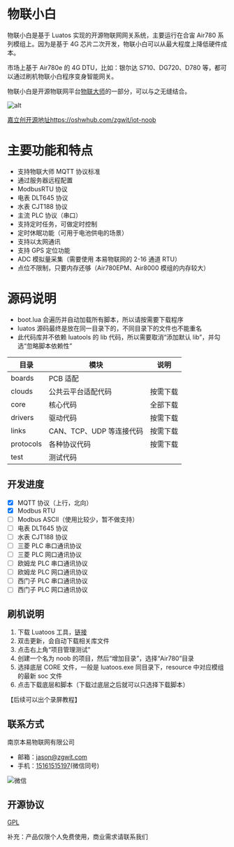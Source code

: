 # 物联小白

物联小白是基于 Luatos 实现的开源物联网网关系统，主要运行在合宙 Air780 系列模组上。因为是基于 4G 芯片二次开发，物联小白可以从最大程度上降低硬件成本。

市场上基于 Air780e 的 4G DTU，比如：银尔达 S710、DG720、D780 等，都可以通过刷机物联小白程序变身智能网关。

物联小白是开源物联网平台[物联大师](https://github.com/god-jason/iot-master)的一部分，可以与之无缝结合。

![alt](https://image.lceda.cn/pullimage/BBpgLdzxAeu0cEkItb8gZoAhCBcdp3c8SK4OoKvZ.png)

[嘉立创开源地址https://oshwhub.com/zgwit/iot-noob](https://oshwhub.com/zgwit/iot-noob)


# 主要功能和特点

-   支持物联大师 MQTT 协议标准
-   通过服务器远程配置
-   ModbusRTU 协议
-   电表 DLT645 协议
-   水表 CJT188 协议
-   主流 PLC 协议（串口）
-   支持定时任务，可做定时控制
-   定时休眠功能（可用于电池供电的场景）
-   支持以太网通讯
-   支持 GPS 定位功能
-   ADC 模拟量采集（需要使用 本易物联网的 2-16 通道 RTU）
-   点位不限制，只要内存还够（Air780EPM、Air8000 模组的内存较大）

# 源码说明

-   boot.lua 会遍历并自动加载所有脚本，所以请按需要下载程序
-   luatos 源码最终是放在同一目录下的，不同目录下的文件也不能重名
-   此代码库并不依赖 luatools 的 lib 代码，所以需要取消“添加默认 lib”，并勾选“忽略脚本依赖性”

| 目录      | 模块                     | 说明     |
| --------- | ------------------------ | -------- |
| boards    | PCB 适配                 |          |
| clouds    | 公共云平台适配代码       | 按需下载 |
| core      | 核心代码                 | 全部下载 |
| drivers   | 驱动代码                 | 按需下载 |
| links     | CAN、TCP、UDP 等连接代码 | 按需下载 |
| protocols | 各种协议代码             | 按需下载 |
| test      | 测试代码                 |          |

## 开发进度

-   [x] MQTT 协议（上行，北向）
-   [x] Modbus RTU
-   [ ] Modbus ASCII（使用比较少，暂不做支持）
-   [ ] 电表 DLT645 协议
-   [ ] 水表 CJT188 协议
-   [ ] 三菱 PLC 串口通讯协议
-   [ ] 三菱 PLC 网口通讯协议
-   [ ] 欧姆龙 PLC 串口通讯协议
-   [ ] 欧姆龙 PLC 网口通讯协议
-   [ ] 西门子 PLC 串口通讯协议
-   [ ] 西门子 PLC 网口通讯协议

## 刷机说明

1. 下载 Luatoos 工具，[链接](https://wiki.luatos.com/pages/tools.html)
2. 双击更新，会自动下载相关库文件
3. 点击右上角“项目管理测试”
4. 创建一个名为 noob 的项目，然后“增加目录”，选择“Air780”目录
5. 选择底层 CORE 文件，一般是 luatoos.exe 同目录下，resource 中对应模组的最新 soc 文件
6. 点击下载底层和脚本（下载过底层之后就可以只选择下载脚本）

【后续可以出个录屏教程】

## 联系方式

南京本易物联网有限公司

-   邮箱：[jason@zgwit.com](mailto:jason@zgwit.com)
-   手机：[15161515197](tel:15161515197)(微信同号)

![微信](https://iot-master.com/jason.jpg)

## 开源协议

[GPL](https://github.com/zgwit/iot-noob/blob/main/LICENSE)

补充：产品仅限个人免费使用，商业需求请联系我们
